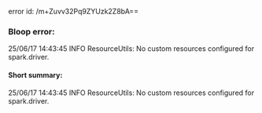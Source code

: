 error id: /m+Zuvv32Pq9ZYUzk2Z8bA==
### Bloop error:

25/06/17 14:43:45 INFO ResourceUtils: No custom resources configured for spark.driver.
#### Short summary: 

25/06/17 14:43:45 INFO ResourceUtils: No custom resources configured for spark.driver.